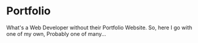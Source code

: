 # Portfolio
What's a Web Developer without their Portfolio Website. So, here I go with one of my own, Probably one of many...
